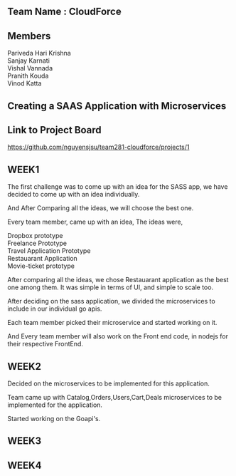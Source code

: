 ## Team Name : CloudForce

## Members

Pariveda Hari Krishna<br>
Sanjay Karnati<br>
Vishal Vannada<br>
Pranith Kouda<br>
Vinod Katta<br>

## Creating a SAAS Application with Microservices


## Link to Project Board<br>
https://github.com/nguyensjsu/team281-cloudforce/projects/1


## WEEK1

The first challenge was to come up with an idea for the SASS app, we have decided to come up with an idea individually.

And After Comparing all the ideas, we will choose the best one.

Every team member, came up with an idea, The ideas were,

Dropbox prototype<br>
Freelance Prototype<br>
Travel Application Prototype<br>
Restauarant Application<br>
Movie-ticket prototype<br>

After comparing all the ideas, we chose Restauarant application as the best one among them. It was simple in terms of UI, and simple to scale too.

After deciding on the sass application, we divided the microservices to include in our individual go apis.

Each team member picked their microservice and started working on it.

And Every team member will also work on the Front end code, in nodejs for their respective FrontEnd.

## WEEK2

Decided on the microservices to be implemented for this application.

Team came up with Catalog,Orders,Users,Cart,Deals microservices to be implemented for the application.

Started working on the Goapi's.


## WEEK3


## WEEK4
